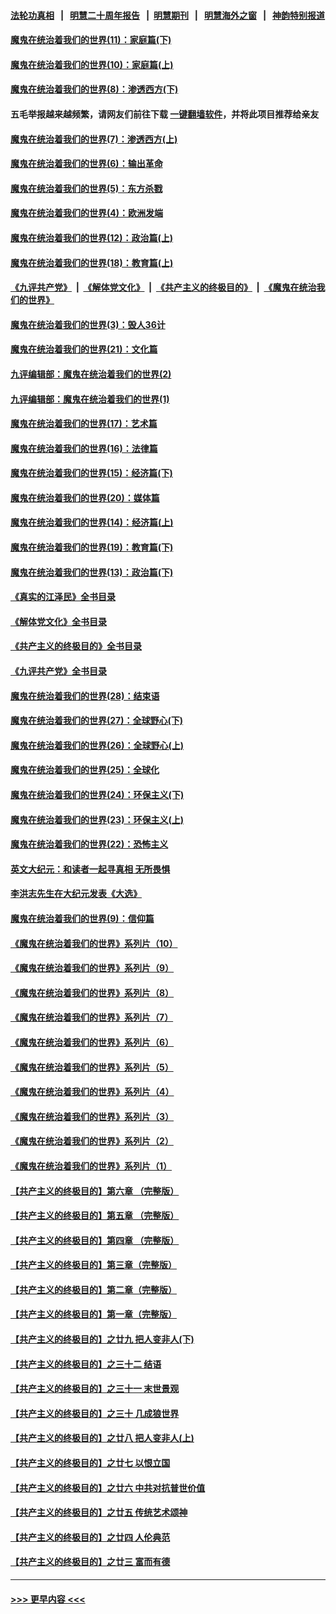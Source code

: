 #### [法轮功真相](https://github.com/gfw-breaker/truth/blob/master/README.md?t=0) &nbsp;&nbsp;|&nbsp;&nbsp; [明慧二十周年报告](https://github.com/gfw-breaker/mh-reports/blob/master/README.md?t=0) &nbsp;&nbsp;|&nbsp;&nbsp;[明慧期刊](https://github.com/gfw-breaker/mh-qikan) &nbsp;&nbsp;|&nbsp;&nbsp; [明慧海外之窗](https://github.com/gfw-breaker/mh-news/blob/master/README.md?t=0) &nbsp;&nbsp;|&nbsp;&nbsp; [神韵特别报道](https://github.com/gfw-breaker/mh-news/blob/master/shenyun.md?t=0)
#### [魔鬼在统治着我们的世界(11)：家庭篇(下)](../pages/nsc422/n10440961.md?t=11231750) 
#### [魔鬼在统治着我们的世界(10)：家庭篇(上)](../pages/nsc422/n10435448.md?t=11231750) 
#### [魔鬼在统治着我们的世界(8)：渗透西方(下)](../pages/nsc422/n10429603.md?t=11231750) 
#### 五毛举报越来越频繁，请网友们前往下载 [一键翻墙软件](https://github.com/gfw-breaker/ssr-accounts)，并将此项目推荐给亲友
#### [魔鬼在统治着我们的世界(7)：渗透西方(上)](../pages/nsc422/n10426013.md?t=11231750) 
#### [魔鬼在统治着我们的世界(6)：输出革命](../pages/nsc422/n10421536.md?t=11231750) 
#### [魔鬼在统治着我们的世界(5)：东方杀戮](../pages/nsc422/n10417707.md?t=11231750) 
#### [魔鬼在统治着我们的世界(4)：欧洲发端](../pages/nsc422/n10414890.md?t=11231750) 
#### [魔鬼在统治着我们的世界(12)：政治篇(上)](../pages/nsc422/n10444576.md?t=11231750) 
#### [魔鬼在统治着我们的世界(18)：教育篇(上)](../pages/nsc422/n10526970.md?t=11231750) 
#### [《九评共产党》](https://github.com/begood0513/9ping.md/blob/master/README.md) &nbsp;|&nbsp; [《解体党文化》](../../../../jtdwh.md/blob/master/README.md)  &nbsp;|&nbsp; [《共产主义的终极目的》](../../../../gczydzjmd.md/blob/master/README.md) &nbsp;|&nbsp; [《魔鬼在统治我们的世界》](../../../../mgztzwmdsj.md/blob/master/README.md) 
#### [魔鬼在统治着我们的世界(3)：毁人36计](../pages/nsc422/n10411583.md?t=11231750) 
#### [魔鬼在统治着我们的世界(21)：文化篇](../pages/nsc422/n10597706.md?t=11231750) 
#### [九评编辑部：魔鬼在统治着我们的世界(2)](../pages/nsc422/n10410036.md?t=11231750) 
#### [九评编辑部：魔鬼在统治着我们的世界(1)](../pages/nsc422/n10406825.md?t=11231750) 
#### [魔鬼在统治着我们的世界(17)：艺术篇](../pages/nsc422/n10499093.md?t=11231750) 
#### [魔鬼在统治着我们的世界(16)：法律篇](../pages/nsc422/n10485969.md?t=11231750) 
#### [魔鬼在统治着我们的世界(15)：经济篇(下)](../pages/nsc422/n10469975.md?t=11231750) 
#### [魔鬼在统治着我们的世界(20)：媒体篇](../pages/nsc422/n10586579.md?t=11231750) 
#### [魔鬼在统治着我们的世界(14)：经济篇(上)](../pages/nsc422/n10457370.md?t=11231750) 
#### [魔鬼在统治着我们的世界(19)：教育篇(下)](../pages/nsc422/n10564808.md?t=11231750) 
#### [魔鬼在统治着我们的世界(13)：政治篇(下)](../pages/nsc422/n10448270.md?t=11231750) 
#### [《真实的江泽民》全书目录](../pages/nsc422/n13721399.md?t=11231750) 
#### [《解体党文化》全书目录](../pages/nsc422/n13721157.md?t=11231750) 
#### [《共产主义的终极目的》全书目录](../pages/nsc422/n13721048.md?t=11231750) 
#### [《九评共产党》全书目录](../pages/nsc422/n13708085.md?t=11231750) 
#### [魔鬼在统治着我们的世界(28)：结束语](../pages/nsc422/n10936246.md?t=11231750) 
#### [魔鬼在统治着我们的世界(27)：全球野心(下)](../pages/nsc422/n10928319.md?t=11231750) 
#### [魔鬼在统治着我们的世界(26)：全球野心(上)](../pages/nsc422/n10900318.md?t=11231750) 
#### [魔鬼在统治着我们的世界(25)：全球化](../pages/nsc422/n10788205.md?t=11231750) 
#### [魔鬼在统治着我们的世界(24)：环保主义(下)](../pages/nsc422/n10695307.md?t=11231750) 
#### [魔鬼在统治着我们的世界(23)：环保主义(上)](../pages/nsc422/n10688613.md?t=11231750) 
#### [魔鬼在统治着我们的世界(22)：恐怖主义](../pages/nsc422/n10614727.md?t=11231750) 
#### [英文大纪元：和读者一起寻真相 无所畏惧](../pages/nsc422/n12542027.md?t=11231750) 
#### [李洪志先生在大纪元发表《大选》](../pages/nsc422/n12534746.md?t=11231750) 
#### [魔鬼在统治着我们的世界(9)：信仰篇](../pages/nsc422/n10432159.md?t=11231750) 
#### [《魔鬼在统治着我们的世界》系列片（10）](../pages/nsc422/n12292670.md?t=11231750) 
#### [《魔鬼在统治着我们的世界》系列片（9）](../pages/nsc422/n12290859.md?t=11231750) 
#### [《魔鬼在统治着我们的世界》系列片（8）](../pages/nsc422/n12287445.md?t=11231750) 
#### [《魔鬼在统治着我们的世界》系列片（7）](../pages/nsc422/n12283425.md?t=11231750) 
#### [《魔鬼在统治着我们的世界》系列片（6）](../pages/nsc422/n12282314.md?t=11231750) 
#### [《魔鬼在统治着我们的世界》系列片（5）](../pages/nsc422/n12281419.md?t=11231750) 
#### [《魔鬼在统治着我们的世界》系列片（4）](../pages/nsc422/n12274024.md?t=11231750) 
#### [《魔鬼在统治着我们的世界》系列片（3）](../pages/nsc422/n12271322.md?t=11231750) 
#### [《魔鬼在统治着我们的世界》系列片（2）](../pages/nsc422/n12269049.md?t=11231750) 
#### [《魔鬼在统治着我们的世界》系列片（1）](../pages/nsc422/n12267575.md?t=11231750) 
#### [【共产主义的终极目的】第六章 （完整版）](../pages/nsc422/n11428913.md?t=11231750) 
#### [【共产主义的终极目的】第五章 （完整版）](../pages/nsc422/n11428912.md?t=11231750) 
#### [【共产主义的终极目的】第四章 （完整版）](../pages/nsc422/n11428907.md?t=11231750) 
#### [【共产主义的终极目的】第三章（完整版）](../pages/nsc422/n11428848.md?t=11231750) 
#### [【共产主义的终极目的】第二章（完整版）](../pages/nsc422/n11428831.md?t=11231750) 
#### [【共产主义的终极目的】第一章（完整版）](../pages/nsc422/n11417651.md?t=11231750) 
#### [【共产主义的终极目的】之廿九 把人变非人(下)](../pages/nsc422/n11344140.md?t=11231750) 
#### [【共产主义的终极目的】之三十二 结语](../pages/nsc422/n11360535.md?t=11231750) 
#### [【共产主义的终极目的】之三十一 末世景观](../pages/nsc422/n11351129.md?t=11231750) 
#### [【共产主义的终极目的】之三十 几成狼世界](../pages/nsc422/n11348280.md?t=11231750) 
#### [【共产主义的终极目的】之廿八 把人变非人(上)](../pages/nsc422/n11340492.md?t=11231750) 
#### [【共产主义的终极目的】之廿七 以恨立国](../pages/nsc422/n11336944.md?t=11231750) 
#### [【共产主义的终极目的】之廿六 中共对抗普世价值](../pages/nsc422/n11324785.md?t=11231750) 
#### [【共产主义的终极目的】之廿五 传统艺术颂神](../pages/nsc422/n11296396.md?t=11231750) 
#### [【共产主义的终极目的】之廿四 人伦典范](../pages/nsc422/n11296397.md?t=11231750) 
#### [【共产主义的终极目的】之廿三 富而有德](../pages/nsc422/n11283598.md?t=11231750) 

----
#### [ >>> 更早内容 <<< ](../indexes/nsc422-earlier.md)
